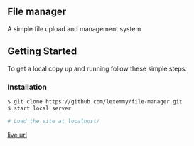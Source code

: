 ## File manager

A simple file upload and management system


## Getting Started

To get a local copy up and running follow these simple steps.

### Installation
 
```sh
$ git clone https://github.com/lexemmy/file-manager.git
$ start local server

# Load the site at localhost/
```
[live url](https://file-manager-atg.herokuapp.com)